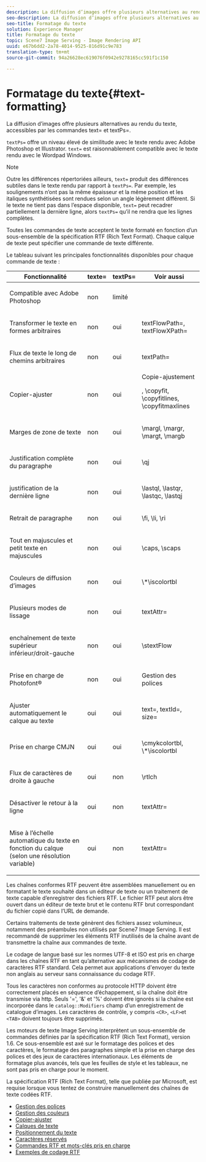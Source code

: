 ```yaml
---
description: La diffusion d’images offre plusieurs alternatives au rendu du texte, accessibles par les commandes text= et textPs=.
seo-description: La diffusion d’images offre plusieurs alternatives au rendu du texte, accessibles par les commandes text= et textPs=.
seo-title: Formatage du texte
solution: Experience Manager
title: Formatage du texte
topic: Scene7 Image Serving - Image Rendering API
uuid: e67b6dd2-2a78-4014-9525-816d91c9e783
translation-type: tm+mt
source-git-commit: 94a26628ec619076f0942e9278165cc591f1c150

---
```



# Formatage du texte{#text-formatting}

La diffusion d’images offre plusieurs alternatives au rendu du texte, accessibles par les commandes text= et textPs=.

`textPs=` offre un niveau élevé de similitude avec le texte rendu avec Adobe Photoshop et Illustrator. `text=` est raisonnablement compatible avec le texte rendu avec le Wordpad Windows.

>[!NOTE]
>
>Outre les différences répertoriées ailleurs, `text=` produit des différences subtiles dans le texte rendu par rapport à `textPs=`. Par exemple, les soulignements n’ont pas la même épaisseur et la même position et les italiques synthétisées sont rendues selon un angle légèrement différent. Si le texte ne tient pas dans l’espace disponible, `text=` peut recadrer partiellement la dernière ligne, alors `textPs=` qu’il ne rendra que les lignes complètes.

Toutes les commandes de texte acceptent le texte formaté en fonction d’un sous-ensemble de la spécification RTF (Rich Text Format). Chaque calque de texte peut spécifier une commande de texte différente.

Le tableau suivant  les principales fonctionnalités disponibles pour chaque commande de texte :

<table id="table_9C41CBDA94C24805B538E5049B0137C6"> 
 <thead> 
  <tr> 
   <th class="entry"> <b> Fonctionnalité</b> </th> 
   <th class="entry"> <b> texte=</b> </th> 
   <th class="entry"> <b> textPs=</b> </th> 
   <th class="entry"> <b> Voir aussi</b> </th> 
  </tr> 
 </thead>
 <tbody> 
  <tr> 
   <td> <p> Compatible avec Adobe Photoshop </p> </td> 
   <td> <p> non </p> </td> 
   <td> <p> limité </p> </td> 
   <td> <p> </p> </td> 
  </tr> 
  <tr> 
   <td> <p>Transformer le texte en formes arbitraires </p> </td> 
   <td> <p>non </p> </td> 
   <td> <p>oui </p> </td> 
   <td> <p>textFlowPath=, textFlowXPath= </p> </td> 
  </tr> 
  <tr> 
   <td> <p>Flux de texte le long de chemins arbitraires </p> </td> 
   <td> <p>non </p> </td> 
   <td> <p>oui </p> </td> 
   <td> <p>textPath= </p> </td> 
  </tr> 
  <tr> 
   <td> <p>Copier-ajuster </p> </td> 
   <td> <p>non </p> </td> 
   <td> <p>oui </p> </td> 
   <td> Copie-ajustement <p>, \copyfit, \copyfitlines, \copyfitmaxlines </p> </td> 
  </tr> 
  <tr> 
   <td> <p>Marges de zone de texte </p> </td> 
   <td> <p>non </p> </td> 
   <td> <p>oui </p> </td> 
   <td> <p>\margl, \margr, \margt, \margb </p> </td> 
  </tr> 
  <tr> 
   <td> <p>Justification complète du paragraphe </p> </td> 
   <td> <p>non </p> </td> 
   <td> <p>oui </p> </td> 
   <td> <p>\qj </p> </td> 
  </tr> 
  <tr> 
   <td> <p>justification de la dernière ligne </p> </td> 
   <td> <p>non </p> </td> 
   <td> <p>oui </p> </td> 
   <td> <p>\lastql, \lastqr, \lastqc, \lastqj </p> </td> 
  </tr> 
  <tr> 
   <td> <p>Retrait de paragraphe </p> </td> 
   <td> <p>non </p> </td> 
   <td> <p>oui </p> </td> 
   <td> <p>\fi, \li, \ri </p> </td> 
  </tr> 
  <tr> 
   <td> <p>Tout en majuscules et petit texte en majuscules </p> </td> 
   <td> <p>non </p> </td> 
   <td> <p>oui </p> </td> 
   <td> <p>\caps, \scaps </p> </td> 
  </tr> 
  <tr> 
   <td> <p>Couleurs de diffusion d’images </p> </td> 
   <td> <p>non </p> </td> 
   <td> <p>oui </p> </td> 
   <td> <p>\*\iscolortbl </p> </td> 
  </tr> 
  <tr> 
   <td> <p>Plusieurs modes de lissage </p> </td> 
   <td> <p>non </p> </td> 
   <td> <p>oui </p> </td> 
   <td> <p>textAttr= </p> </td> 
  </tr> 
  <tr> 
   <td> <p>enchaînement de texte supérieur inférieur/droit-gauche </p> </td> 
   <td> <p>non </p> </td> 
   <td> <p>oui </p> </td> 
   <td> <p>\stextFlow </p> </td> 
  </tr> 
  <tr> 
   <td> <p>Prise en charge de Photofont® </p> </td> 
   <td> <p>non </p> </td> 
   <td> <p>oui </p> </td> 
   <td> Gestion des polices </td> 
  </tr> 
  <tr> 
   <td> <p>Ajuster automatiquement le calque au texte </p> </td> 
   <td> <p>oui </p> </td> 
   <td> <p>oui </p> </td> 
   <td> <p>text=, textId=, size= </p> </td> 
  </tr> 
  <tr> 
   <td> <p>Prise en charge CMJN </p> </td> 
   <td> <p>oui </p> </td> 
   <td> <p>oui </p> </td> 
   <td> <p>\cmykcolortbl, \*\iscolortbl </p> </td> 
  </tr> 
  <tr> 
   <td> <p>Flux de caractères de droite à gauche </p> </td> 
   <td> <p>oui </p> </td> 
   <td> <p>non </p> </td> 
   <td> <p>\rtlch </p> </td> 
  </tr> 
  <tr> 
   <td> <p>Désactiver le retour à la ligne </p> </td> 
   <td> <p>oui </p> </td> 
   <td> <p>non </p> </td> 
   <td> <p>textAttr= </p> </td> 
  </tr> 
  <tr> 
   <td> <p>Mise à l’échelle automatique du texte en fonction du calque (selon une résolution variable) </p> </td> 
   <td> <p>oui </p> </td> 
   <td> <p>non </p> </td> 
   <td> <p>textAttr= </p> </td> 
  </tr> 
 </tbody> 
</table>

Les chaînes conformes RTF peuvent être assemblées manuellement ou en formatant le texte souhaité dans un éditeur de texte ou un traitement de texte capable d’enregistrer des fichiers RTF. Le fichier RTF peut alors être ouvert dans un éditeur de texte brut et le contenu RTF brut correspondant du fichier copié dans l’URL de demande.

Certains traitements de texte génèrent des fichiers assez volumineux, notamment des préambules non utilisés par Scene7 Image Serving. Il est recommandé de supprimer les éléments RTF inutilisés de la chaîne avant de transmettre la chaîne aux commandes de texte.

Le codage de langue basé sur les normes UTF-8 et ISO est pris en charge dans les chaînes RTF en tant qu’alternative aux mécanismes de codage de caractères RTF standard. Cela permet aux applications d&#39;envoyer du texte non anglais au serveur sans connaissance du codage RTF.

Tous les caractères non conformes au protocole HTTP doivent être correctement placés en séquence d’échappement, si la chaîne doit être transmise via http. Seuls &#39;=&#39;, &#39;&amp;&#39; et &#39;%&#39; doivent être ignorés si la chaîne est incorporée dans le `catalog::Modifiers` champ d’un enregistrement de catalogue d’images. Les caractères de contrôle, y compris `<CR>`, `<LF>`et `<TAB>` doivent toujours être supprimés.

Les moteurs de texte Image Serving interprètent un sous-ensemble de commandes définies par la spécification RTF (Rich Text Format), version 1.6. Ce sous-ensemble est axé sur le formatage des polices et des caractères, le formatage des paragraphes simple et la prise en charge des polices et des jeux de caractères internationaux. Les éléments de formatage plus avancés, tels que les feuilles de style et les tableaux, ne sont pas pris en charge pour le moment.

La spécification RTF (Rich Text Format), telle que publiée par Microsoft, est requise lorsque vous tentez de construire manuellement des chaînes de texte codées RTF.

* [Gestion des polices](r-font-handling.md)
* [Gestion des couleurs](r-color-handling.md)
* [Copier-ajuster](r-copy-fitting.md)
* [Calques de texte](r-text-layers.md)
* [Positionnement du texte](r-text-positioning.md)
* [Caractères réservés](r-reserved-characters.md)
* [Commandes RTF et mots-clés pris en charge](c-supported-rtf-commands-and-keywords/c-supported-rtf-commands-and-keywords.md)
* [Exemples de codage RTF](r-rtf-encoding-examples.md)
